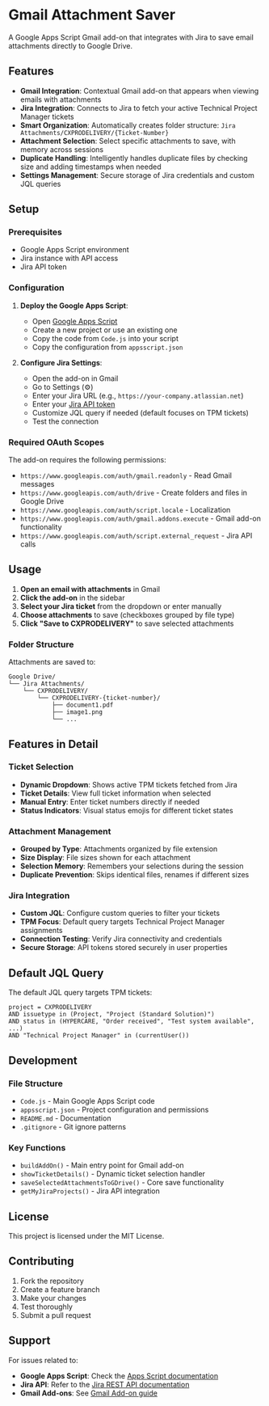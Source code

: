 # Gmail Attachment Saver

A Google Apps Script Gmail add-on that integrates with Jira to save email attachments directly to Google Drive.

## Features

- **Gmail Integration**: Contextual Gmail add-on that appears when viewing emails with attachments
- **Jira Integration**: Connects to Jira to fetch your active Technical Project Manager tickets
- **Smart Organization**: Automatically creates folder structure: `Jira Attachments/CXPRODELIVERY/{Ticket-Number}`
- **Attachment Selection**: Select specific attachments to save, with memory across sessions
- **Duplicate Handling**: Intelligently handles duplicate files by checking size and adding timestamps when needed
- **Settings Management**: Secure storage of Jira credentials and custom JQL queries

## Setup

### Prerequisites
- Google Apps Script environment
- Jira instance with API access
- Jira API token

### Configuration

1. **Deploy the Google Apps Script**:
   - Open [Google Apps Script](https://script.google.com/)
   - Create a new project or use an existing one
   - Copy the code from `Code.js` into your script
   - Copy the configuration from `appsscript.json`

2. **Configure Jira Settings**:
   - Open the add-on in Gmail
   - Go to Settings (⚙️)
   - Enter your Jira URL (e.g., `https://your-company.atlassian.net`)
   - Enter your [Jira API token](https://support.atlassian.com/atlassian-account/docs/manage-api-tokens-for-your-atlassian-account/)
   - Customize JQL query if needed (default focuses on TPM tickets)
   - Test the connection

### Required OAuth Scopes

The add-on requires the following permissions:
- `https://www.googleapis.com/auth/gmail.readonly` - Read Gmail messages
- `https://www.googleapis.com/auth/drive` - Create folders and files in Google Drive
- `https://www.googleapis.com/auth/script.locale` - Localization
- `https://www.googleapis.com/auth/gmail.addons.execute` - Gmail add-on functionality
- `https://www.googleapis.com/auth/script.external_request` - Jira API calls

## Usage

1. **Open an email with attachments** in Gmail
2. **Click the add-on** in the sidebar
3. **Select your Jira ticket** from the dropdown or enter manually
4. **Choose attachments** to save (checkboxes grouped by file type)
5. **Click "Save to CXPRODELIVERY"** to save selected attachments

### Folder Structure

Attachments are saved to:
```
Google Drive/
└── Jira Attachments/
    └── CXPRODELIVERY/
        └── CXPRODELIVERY-{ticket-number}/
            ├── document1.pdf
            ├── image1.png
            └── ...
```

## Features in Detail

### Ticket Selection
- **Dynamic Dropdown**: Shows active TPM tickets fetched from Jira
- **Ticket Details**: View full ticket information when selected
- **Manual Entry**: Enter ticket numbers directly if needed
- **Status Indicators**: Visual status emojis for different ticket states

### Attachment Management
- **Grouped by Type**: Attachments organized by file extension
- **Size Display**: File sizes shown for each attachment
- **Selection Memory**: Remembers your selections during the session
- **Duplicate Prevention**: Skips identical files, renames if different sizes

### Jira Integration
- **Custom JQL**: Configure custom queries to filter your tickets
- **TPM Focus**: Default query targets Technical Project Manager assignments
- **Connection Testing**: Verify Jira connectivity and credentials
- **Secure Storage**: API tokens stored securely in user properties

## Default JQL Query

The default JQL query targets TPM tickets:
```jql
project = CXPRODELIVERY 
AND issuetype in (Project, "Project (Standard Solution)") 
AND status in (HYPERCARE, "Order received", "Test system available", ...) 
AND "Technical Project Manager" in (currentUser())
```

## Development

### File Structure
- `Code.js` - Main Google Apps Script code
- `appsscript.json` - Project configuration and permissions
- `README.md` - Documentation
- `.gitignore` - Git ignore patterns

### Key Functions
- `buildAddOn()` - Main entry point for Gmail add-on
- `showTicketDetails()` - Dynamic ticket selection handler
- `saveSelectedAttachmentsToGDrive()` - Core save functionality
- `getMyJiraProjects()` - Jira API integration

## License

This project is licensed under the MIT License.

## Contributing

1. Fork the repository
2. Create a feature branch
3. Make your changes
4. Test thoroughly
5. Submit a pull request

## Support

For issues related to:
- **Google Apps Script**: Check the [Apps Script documentation](https://developers.google.com/apps-script)
- **Jira API**: Refer to the [Jira REST API documentation](https://developer.atlassian.com/cloud/jira/platform/rest/v2/)
- **Gmail Add-ons**: See [Gmail Add-on guide](https://developers.google.com/gmail/add-ons)
